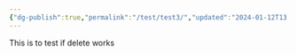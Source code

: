 ```yaml
---
{"dg-publish":true,"permalink":"/test/test3/","updated":"2024-01-12T13:22:59.527+08:00"}
---
```


This is to test if delete works